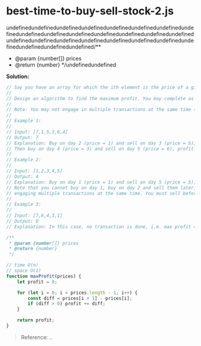 
# best-time-to-buy-sell-stock-2.js

undefinedundefinedundefinedundefinedundefinedundefinedundefinedundefinedundefinedundefinedundefinedundefinedundefinedundefinedundefinedundefinedundefinedundefinedundefinedundefinedundefinedundefinedundefinedundefinedundefinedundefined/**
 * @param {number[]} prices
 * @return {number}
 */undefinedundefined

**Solution:**

<!-- js-console -->
```javascript
// Say you have an array for which the ith element is the price of a given stock on day i.
//
// Design an algorithm to find the maximum profit. You may complete as many transactions as you like (i.e., buy one and sell one share of the stock multiple times).
//
// Note: You may not engage in multiple transactions at the same time (i.e., you must sell the stock before you buy again).
//
// Example 1:
//
// Input: [7,1,5,3,6,4]
// Output: 7
// Explanation: Buy on day 2 (price = 1) and sell on day 3 (price = 5), profit = 5-1 = 4.
// Then buy on day 4 (price = 3) and sell on day 5 (price = 6), profit = 6-3 = 3.
//
// Example 2:
//
// Input: [1,2,3,4,5]
// Output: 4
// Explanation: Buy on day 1 (price = 1) and sell on day 5 (price = 5), profit = 5-1 = 4.
// Note that you cannot buy on day 1, buy on day 2 and sell them later, as you are
// engaging multiple transactions at the same time. You must sell before buying again.
//
// Example 3:
//
// Input: [7,6,4,3,1]
// Output: 0
// Explanation: In this case, no transaction is done, i.e. max profit = 0.

/**
 * @param {number[]} prices
 * @return {number}
 */

// time O(n)
// space O(1)
function maxProfit(prices) {
    let profit = 0;

    for (let i = 0; i < prices.length - 1; i++) {
        const diff = prices[i + 1] - prices[i];
        if (diff > 0) profit += diff;
    }

    return profit;
}
```

> Reference: ..

